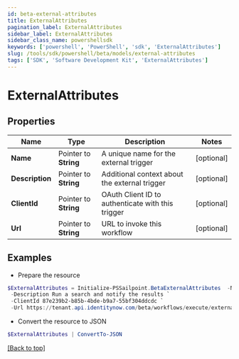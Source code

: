 ```yaml
---
id: beta-external-attributes
title: ExternalAttributes
pagination_label: ExternalAttributes
sidebar_label: ExternalAttributes
sidebar_class_name: powershellsdk
keywords: ['powershell', 'PowerShell', 'sdk', 'ExternalAttributes'] 
slug: /tools/sdk/powershell/beta/models/external-attributes
tags: ['SDK', 'Software Development Kit', 'ExternalAttributes']
---
```



# ExternalAttributes

## Properties

Name | Type | Description | Notes
------------ | ------------- | ------------- | -------------
**Name** |  Pointer to **String** | A unique name for the external trigger | [optional] 
**Description** |  Pointer to **String** | Additional context about the external trigger | [optional] 
**ClientId** |  Pointer to **String** | OAuth Client ID to authenticate with this trigger | [optional] 
**Url** |  Pointer to **String** | URL to invoke this workflow | [optional] 

## Examples

- Prepare the resource
```powershell
$ExternalAttributes = Initialize-PSSailpoint.BetaExternalAttributes  -Name search-and-notify `
 -Description Run a search and notify the results `
 -ClientId 87e239b2-b85b-4bde-b9a7-55bf304ddcdc `
 -Url https://tenant.api.identitynow.com/beta/workflows/execute/external/c79e0079-562c-4df5-aa73-60a9e25c916d
```

- Convert the resource to JSON
```powershell
$ExternalAttributes | ConvertTo-JSON
```


[[Back to top]](#) 

